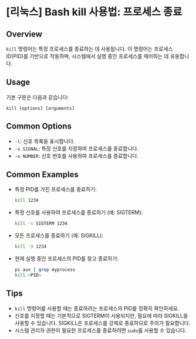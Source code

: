 # [리눅스] Bash kill 사용법: 프로세스 종료

## Overview
`kill` 명령어는 특정 프로세스를 종료하는 데 사용됩니다. 이 명령어는 프로세스 ID(PID)를 기반으로 작동하며, 시스템에서 실행 중인 프로세스를 제어하는 데 유용합니다.

## Usage
기본 구문은 다음과 같습니다:

```
kill [options] [arguments]
```

## Common Options
- `-l`: 신호 목록을 표시합니다.
- `-s SIGNAL`: 특정 신호를 지정하여 프로세스를 종료합니다.
- `-n NUMBER`: 신호 번호를 사용하여 프로세스를 종료합니다.

## Common Examples
- 특정 PID를 가진 프로세스를 종료하기:
  ```bash
  kill 1234
  ```

- 특정 신호를 사용하여 프로세스를 종료하기 (예: SIGTERM):
  ```bash
  kill -s SIGTERM 1234
  ```

- 모든 프로세스를 종료하기 (예: SIGKILL):
  ```bash
  kill -9 1234
  ```

- 현재 실행 중인 프로세스의 PID를 찾고 종료하기:
  ```bash
  ps aux | grep myprocess
  kill <PID>
  ```

## Tips
- `kill` 명령어를 사용할 때는 종료하려는 프로세스의 PID를 정확히 확인하세요.
- 신호를 지정할 때는 기본적으로 SIGTERM이 사용되지만, 필요에 따라 SIGKILL을 사용할 수 있습니다. SIGKILL은 프로세스를 강제로 종료하므로 주의가 필요합니다.
- 시스템 관리자 권한이 필요한 프로세스를 종료하려면 `sudo`를 사용할 수 있습니다.